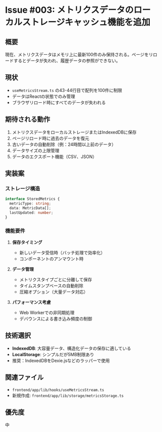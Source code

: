 # Issue #003: メトリクスデータのローカルストレージキャッシュ機能を追加

## 概要
現在、メトリクスデータはメモリ上に最新100件のみ保持される。ページをリロードするとデータが失われ、履歴データの参照ができない。

## 現状
- `useMetricsStream.ts` の43-44行目で配列を100件に制限
- データはReactの状態でのみ管理
- ブラウザリロード時にすべてのデータが失われる

## 期待される動作
1. メトリクスデータをローカルストレージまたはIndexedDBに保存
2. ページリロード時に過去のデータを復元
3. 古いデータの自動削除（例：24時間以上前のデータ）
4. データサイズの上限管理
5. データのエクスポート機能（CSV、JSON）

## 実装案

### ストレージ構造
```typescript
interface StoredMetrics {
  metricType: string;
  data: MetricData[];
  lastUpdated: number;
}
```

### 機能要件
1. **保存タイミング**
   - 新しいデータ受信時（バッチ処理で効率化）
   - コンポーネントのアンマウント時

2. **データ管理**
   - メトリクスタイプごとに分離して保存
   - タイムスタンプベースの自動削除
   - 圧縮オプション（大量データ対応）

3. **パフォーマンス考慮**
   - Web Workerでの非同期処理
   - デバウンスによる書き込み頻度の制御

## 技術選択
- **IndexedDB**: 大容量データ、構造化データの保存に適している
- **LocalStorage**: シンプルだが5MB制限あり
- 推奨：IndexedDBをDexie.jsなどのラッパーで使用

## 関連ファイル
- `frontend/app/lib/hooks/useMetricsStream.ts`
- 新規作成: `frontend/app/lib/storage/metricsStorage.ts`

## 優先度
中